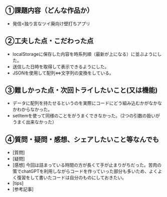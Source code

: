  ## ①課題内容（どんな作品か）
- 発信<独り言なツイ廃向け壁打ちアプリ
​
## ②工夫した点・こだわった点
- localStorageに保存した内容を時系列順（最新が上になる）に並ぶようにした。
- 送信した日時を取得して表示できるようにした。
- JSONを使用して配列⇔文字列の変換をしている。
​
## ③難しかった点・次回トライしたいこと(又は機能)
- データに配列を持たせるというのを実際にコードにどう組み込むかがなかなかわからなかった。
- setItemを使って同様のことをがうまくできなかった。（2つの引数の扱いがうまく出来なかった）
​
## ④質問・疑問・感想、シェアしたいこと等なんでも
- [質問] 
- [疑問]
- [感想] 今回は詰まっている時間の方が長くて手が止まりがちだった。苦肉の策でchatGPTを利用しながらコードを作っていった部分も多いため、よくよく復習をして書いたコードは自分のものにしておきたい。
- [tips]
- [参考記事]